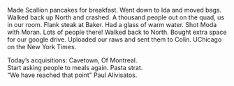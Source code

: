 Made Scallion pancakes for breakfast. Went down to Ida and moved bags. Walked back up North and crashed. A thousand people out on the quad, us in our room. Flank steak at Baker. Had a glass of warm water. Shot Moda with Moran. Lots of people there\! Walked back to North. Bought extra space for our google drive. Uploaded our raws and sent them to Colin. UChicago on the New York Times.   
   
Today’s acquisitions: Cavetown, Of Montreal.  
Start asking people to meals again. Pasta strat.  
“We have reached that point” Paul Alivisatos.
